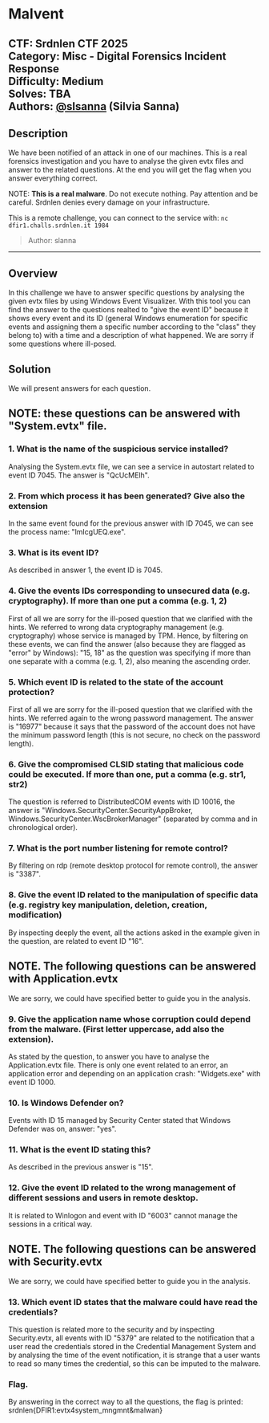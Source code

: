 # Malvent

**CTF:** Srdnlen CTF 2025\
**Category:** Misc - Digital Forensics Incident Response\
**Difficulty:** Medium\
**Solves:** TBA\
**Authors:** [@slsanna]() (Silvia Sanna) 
---

## Description

We have been notified of an attack in one of our machines. This is a real forensics investigation and you have to analyse the given evtx files and answer to the related questions. At the end you will get the flag when you answer everything correct.

NOTE: **This is a real malware**. Do not execute nothing. Pay attention and be careful. Srdnlen denies every damage on your infrastructure.

This is a remote challenge, you can connect to the service with: `nc dfir1.challs.srdnlen.it 1984`


> Author: slanna


---

## Overview

In this challenge we have to answer specific questions by analysing the given evtx files by using Windows Event Visualizer. With this tool you can find the answer to the questions realted to "give the event ID" because it shows every event and its ID (general Windows enumeration for specific events and assigning them a specific number according to the "class" they belong to) with a time and a description of what happened.
We are sorry if some questions where ill-posed.

## Solution

We will present answers for each question.

## NOTE: these questions can be answered with "System.evtx" file.

### 1. What is the name of the suspicious service installed?

Analysing the System.evtx file, we can see a service in autostart related to event ID 7045. The answer is "QcUcMElh".

### 2. From which process it has been generated? Give also the extension

In the same event found for the previous answer with ID 7045, we can see the process name: "lmIcgUEQ.exe".

### 3. What is its event ID?

As described in answer 1, the event ID is 7045.

### 4. Give the events IDs corresponding to unsecured data (e.g. cryptography). If more than one put a comma (e.g. 1, 2)

First of all we are sorry for the ill-posed question that we clarified with the hints. We referred to wrong data cryptography management (e.g. cryptography) whose service is managed by TPM. Hence, by filtering on these events, we can find the answer (also because they are flagged as "error" by Windows): "15, 18" as the question was specifying if more than one separate with a comma (e.g. 1, 2), also meaning the ascending order.

### 5. Which event ID is related to the state of the account protection?

First of all we are sorry for the ill-posed question that we clarified with the hints. We referred again to the wrong password management. The answer is "16977" because it says that the password of the account does not have the minimum password length (this is not secure, no check on the password length).

### 6. Give the compromised CLSID stating that malicious code could be executed. If more than one, put a comma (e.g. str1, str2)

The question is referred to DistributedCOM events with ID 10016, the answer is "Windows.SecurityCenter.SecurityAppBroker, Windows.SecurityCenter.WscBrokerManager" (separated by comma and in chronological order).

### 7. What is the port number listening for remote control?

By filtering on rdp (remote desktop protocol for remote control), the answer is "3387".

### 8. Give the event ID related to the manipulation of specific data (e.g. registry key manipulation, deletion, creation, modification)

By inspecting deeply the event, all the actions asked in the example given in the question, are related to event ID "16".

## NOTE. The following questions can be answered with Application.evtx
We are sorry, we could have specified better to guide you in the analysis.

### 9. Give the application name whose corruption could depend from the malware. (First letter uppercase, add also the extension).

As stated by the question, to answer you have to analyse the Application.evtx file. There is only one event related to an error, an application error and depending on an application crash: "Widgets.exe" with event ID 1000.

### 10. Is Windows Defender on?

Events with ID 15 managed by Security Center stated that Windows Defender was on, answer: "yes".

### 11. What is the event ID stating this?

As described in the previous answer is "15".

### 12. Give the event ID related to the wrong management of different sessions and users in remote desktop.

It is related to Winlogon and event with ID "6003" cannot manage the sessions in a critical way.

## NOTE. The following questions can be answered with Security.evtx
We are sorry, we could have specified better to guide you in the analysis.

### 13. Which event ID states that the malware could have read the credentials?

This question is related more to the security and by inspecting Security.evtx, all events with ID "5379" are related to the notification that a user read the credentials stored in the Credential Management System and by analysing the time of the event notification, it is strange that a user wants to read so many times the credential, so this can be imputed to the malware.

### Flag.

By answering in the correct way to all the questions, the flag is printed: srdnlen{DFIR1:evtx4system_mngmnt&malwan}



